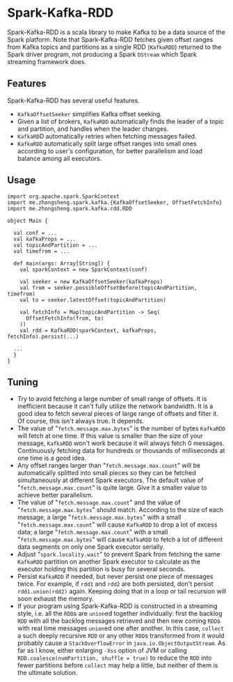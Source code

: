 Spark-Kafka-RDD
===================


Spark-Kafka-RDD is a scala library to make Kafka to be a data source of the Spark platform. Note that Spark-Kafka-RDD fetches given offset ranges from Kafka topics and partitions as a single RDD (```KafkaRDD```) returned to the Spark driver program, not producing a Spark ```DStream``` which Spark streaming framework does. 



Features
-------------------

Spark-Kafka-RDD has several useful features.

- ```KafkaOffsetSeeker``` simplifies Kafka offset seeking.
- Given a list of brokers, ```KafkaRDD``` automatically finds the leader of a topic and partition, and handles when the leader changes.
- ```KafkaRD```D automatically retries when fetching messages failed.
- ```KafkaRDD``` automatically split large offset ranges into small ones according to user's configuration, for better parallelism and load balance among all executors.



Usage
-------------

```
import org.apache.spark.SparkContext
import me.zhongsheng.spark.kafka.{KafkaOffsetSeeker, OffsetFetchInfo}
import me.zhongsheng.spark.kafka.rdd.RDD

object Main {
  
  val conf = ...
  val kafkaProps = ...
  val topicAndPartition = ...
  val timefrom = ...
  
  def main(args: Array[String]) {
    val sparkContext = new SparkContext(conf)
    
    val seeker = new KafkaOffsetSeeker(kafkaProps)
    val from = seeker.possibleOffsetBefore(topicAndPartition, timefrom)
    val to = seeker.latestOffset(topicAndPartition)

    val fetchInfo = Map(topicAndPartition -> Seq(
      OffsetFetchInfo(from, to)
    ))
    val rdd = KafkaRDD(sparkContext, kafkaProps, fetchInfo).persist(...)

  ...
  }
}
```



Tuning
-------------------


- Try to avoid fetching a large number of small range of offsets. It is inefficient because it can't fully utilize the network bandwidth. It is a good idea to fetch several pieces of large range of offsets and filter it. Of course, this isn't always true. It depends.
- The value of "```fetch.message.max.bytes```" is the number of bytes ```KafkaRDD``` will fetch at one time. If this value is smaller than the size of your message, ```KafkaRDD``` won't work because it will always fetch 0 messages. Continuously fetching data for hundreds or thousands of milliseconds at one time is a good idea.
- Any offset ranges larger than "```fetch.message.max.count```" will be automatically splitted into small pieces so they can be fetched simultaneously at different Spark executors. The default value of "```fetch.message.max.count```" is quite large. Give it a smaller value to achieve better parallelism.
- The value of "```fetch.message.max.count```" and the value of "```fetch.message.max.bytes```" should match. According to the size of each message, a large "```fetch.message.max.bytes```" with a small "```fetch.message.max.count```" will cause ```KafkaRDD``` to drop a lot of excess data; a large "```fetch.message.max.count```" with a small "```fetch.message.max.bytes```" will cause ```KafkaRDD``` to fetch a lot of different data segments on only one Spark executor serially.
- Adjust "```spark.locality.wait```" to prevent Spark from fetching the same ```KafkaRDD``` partition on another Spark executor to calculate as the executor holding this partition is busy for several seconds.
- Persist ```KafkaRDD``` if needed, but never persist one piece of messages twice. For example, if ```rdd1``` and ```rdd2``` are both persisted, don't persist ```rdd1.union(rdd2)``` again. Keeping doing that in a loop or tail recursion will soon exhaust the memory.
- If your program using Spark-Kafka-RDD is constructed in a streaming style, i.e. all the ```RDD```s are ```union```ed together individually: first the backlog ```RDD``` with all the backlog messages retrieved and then new coming ```RDD```s with real time messages ```union```ed one after another. In this case, ```collect``` a such deeply recursive ```RDD``` or any other ```RDD```s transformed from it would probably cause a ```StackOverflowError``` in ```java.io.ObjectOutputStream```. As far as I know, either enlarging ```-Xss``` option of JVM or calling ```RDD.coalesce(numPartition, shuffle = true)``` to reduce the ```RDD``` into fewer partitions before ```collect``` may help a little, but neither of them is the ultimate solution.


